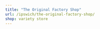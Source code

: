 ```yaml
---
title: "The Original Factory Shop"
url: /ipswich/the-original-factory-shop/
shop: variety store
---
```

